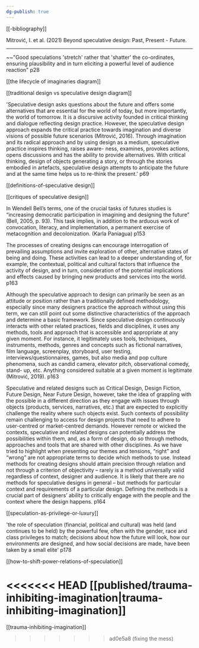 ```yaml
---
dg-publish: true
---
```

[[-bibliography]]

Mitrović, I. et al. (2021) Beyond speculative design: Past, Present - Future.

---

~~"Good speculations 'stretch' rather that 'shatter' the co-ordinates, ensuring plausibility and in turn eliciting a powerful level of audience reaction" p28 

[[the lifecycle of imaginaries diagram]]

[[traditional design vs speculative design diagram]] 

'Speculative design asks questions about the future and offers some alternatives that are essential for the world of today, but more importantly, the world of tomorrow. It is a discursive activity founded in critical thinking and dialogue reflecting design practice. However, the speculative design approach expands the critical practice towards imagination and
diverse visions of possible future scenarios (Mitrović, 2016). Through imagination and its radical approach and by using design as a medium, speculative practice inspires thinking, raises aware-
ness, examines, provokes actions, opens discussions and has the ability to provide alternatives. With critical thinking, design of objects generating a story, or through the stories embodied in artefacts, speculative design attempts to anticipate the future and at the same time helps us to re-think the present.' p69

[[definitions-of-speculative design]]

[[critiques of speculative design]]

In Wendell Bell’s terms, one of the crucial tasks of futures studies is “increasing democratic participation in imagining and designing the future” (Bell, 2005, p. 93). This task implies, in addition to the arduous work of convocation, literacy, and implementation, a permanent exercise of metacognition and decolonization. (Karla Paniagua) p153

The processes of creating designs can encourage interrogation of prevailing assumptions and invite exploration of other, alternative states of being and doing. These activities can lead to a deeper understanding of, for example, the contextual, political and cultural factors that influence the activity of design, and in turn, consideration of the potential implications and effects caused by bringing new products and services into the world. p163

Although the speculative approach to design can primarily be seen as an attitude or position rather than a traditionally defined methodology, especially since many designers practice the approach without using this term, we can still point out some distinctive characteristics of the approach and determine a basic framework. Since speculative design continuously interacts with other related practices, fields and disciplines, it uses any methods, tools and approach that is accessible and appropriate at any given moment. For instance, it legitimately uses tools, techniques, instruments, methods, genres and concepts such as fictional narratives, film language, screenplay, storyboard, user testing, interviews/questionnaires, games, but also media and pop culture phenomena, such as
candid camera, elevator pitch, observational comedy, stand-
up, etc. Anything considered suitable at a given moment is
legitimate (Mitrović, 2019). p163

Speculative and related designs such as Critical Design, Design Fiction, Future Design, Near Future Design, however, take the idea of grappling with the possible in a different direction as they engage with issues through objects (products, services, narratives, etc.) that are expected to explicitly challenge the reality where such objects exist. Such contexts of possibility remain challenging to access for design projects that need to adhere to user-centred or market-centred
demands. However remote or wicked the contexts, speculative and related designs can potentially address the possibilities within them, and, as a form of design, do so through methods, approaches and tools that are shared with other disciplines. As we have tried to highlight when presenting our themes and tensions, “right” and “wrong” are not appropriate terms to decide which methods to use. Instead methods for creating designs should attain precision through relation and not through a criterion of objectivity – rarely is a method universally valid regardless of context, designer and audience. It is likely that there are no methods for speculative designs in general – but methods for particular context and requirements of a particular design. Defining the methods is a crucial part of designers’ ability to critically engage with the people and the context where the design happens. p164

[[speculation-as-privilege-or-luxury]]

'the role of speculation (financial, political and cultural) was held (and continues to be
held) by the powerful few, often with the gender, race and class privileges to match; decisions about how the future will look, how our environments are designed, and how social decisions are made, have been taken by a small elite' p178

[[how-to-shift-power-relations-of-speculation]]

<<<<<<< HEAD
[[published/trauma-inhibiting-imagination\|trauma-inhibiting-imagination]]
=======
[[trauma-inhibiting-imagination]]
>>>>>>> ad0e5a8 (fixing the mess)
